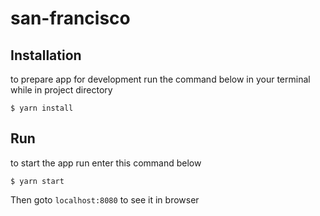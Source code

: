# san-francisco

## Installation
to prepare app for development run the command below in your terminal while in project directory
```
$ yarn install
```

## Run
to start the app run enter this command below
```
$ yarn start
```
Then goto `localhost:8080` to see it in browser
